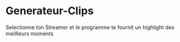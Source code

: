 # Generateur-Clips

Selectionne ton Streamer et le programme te fournit un highlight des meillleurs moments
